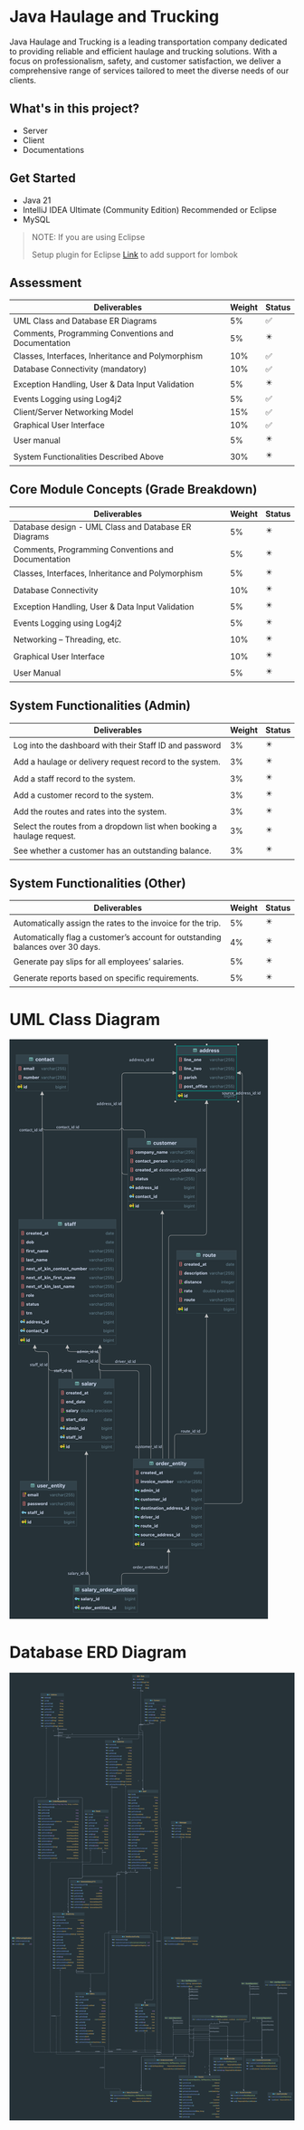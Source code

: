 # Java Haulage and Trucking

Java Haulage and Trucking is a leading transportation company dedicated to providing reliable and efficient haulage and trucking solutions. With a focus on professionalism, safety, and customer satisfaction, we deliver a comprehensive range of services tailored to meet the diverse needs of our clients.

## What's in this project?

- Server
- Client
- Documentations

## Get Started

- Java 21
- IntelliJ IDEA Ultimate (Community Edition) Recommended or Eclipse
- MySQL

> NOTE: If you are using Eclipse
> 
> Setup plugin for Eclipse [Link](https://projectlombok.org/setup/eclipse) to add support for lombok

## Assessment

| Deliverables                                        | Weight | Status |
|-----------------------------------------------------|--------|--------|
| UML Class and Database ER Diagrams                  | 5%     | ✅      |
| Comments, Programming Conventions and Documentation | 5%     | ✴️     |
| Classes, Interfaces, Inheritance and Polymorphism   | 10%    | ✅      |
| Database Connectivity (mandatory)                   | 10%    | ✅      |
| Exception Handling, User & Data Input Validation    | 5%     | ✴️     |
| Events Logging using Log4j2                         | 5%     | ✅️     |
| Client/Server Networking Model                      | 15%    | ✅️     |
| Graphical User Interface                            | 10%    | ✅️     |
| User manual                                         | 5%     | ✴️️    |
| System Functionalities Described Above              | 30%    | ✴️️    |

## Core Module Concepts (Grade Breakdown)

| Deliverables                                         | Weight | Status |
|------------------------------------------------------|--------|--------|
| Database design - UML Class and Database ER Diagrams | 5%     | ✴️     |
| Comments, Programming Conventions and Documentation  | 5%     | ✴️     |
| Classes, Interfaces, Inheritance and Polymorphism    | 5%     | ✴️     |
| Database Connectivity                                | 10%    | ✴️     |
| Exception Handling, User & Data Input Validation     | 5%     | ✴️     |
| Events Logging using Log4j2                          | 5%     | ✴️     |
| Networking – Threading, etc.                         | 10%    | ✴️     |
| Graphical User Interface                             | 10%    | ✴️     |
| User Manual                                          | 5%     | ✴️     |

## System Functionalities (Admin)

| Deliverables                                                           | Weight | Status |
|------------------------------------------------------------------------|--------|--------|
| Log into the dashboard with their Staff ID and password                | 3%     | ✴️     |
| Add a haulage or delivery request record to the system.                | 3%     | ✴️     |
| Add a staff record to the system.                                      | 3%     | ✴️     |
| Add a customer record to the system.                                   | 3%     | ✴️     |
| Add the routes and rates into the system.                              | 3%     | ✴️     |
| Select the routes from a dropdown list when booking a haulage request. | 3%     | ✴️     |
| See whether a customer has an outstanding balance.                     | 3%     | ✴️     |

## System Functionalities (Other)

| Deliverables                                                                   | Weight | Status |
|--------------------------------------------------------------------------------|--------|--------|
| Automatically assign the rates to the invoice for the trip.                    | 5%     | ✴️     |
| Automatically flag a customer’s account for outstanding balances over 30 days. | 4%     | ✴️     |
| Generate pay slips for all employees’ salaries.                                | 5%     | ✴️     |
| Generate reports based on specific requirements.                               | 5%     | ✴️     |

# UML Class Diagram

![alt text](./jht-docs/jht-erd.png "Title")

# Database ERD Diagram

![alt text](./jht-docs/jht-uml.png "Title")